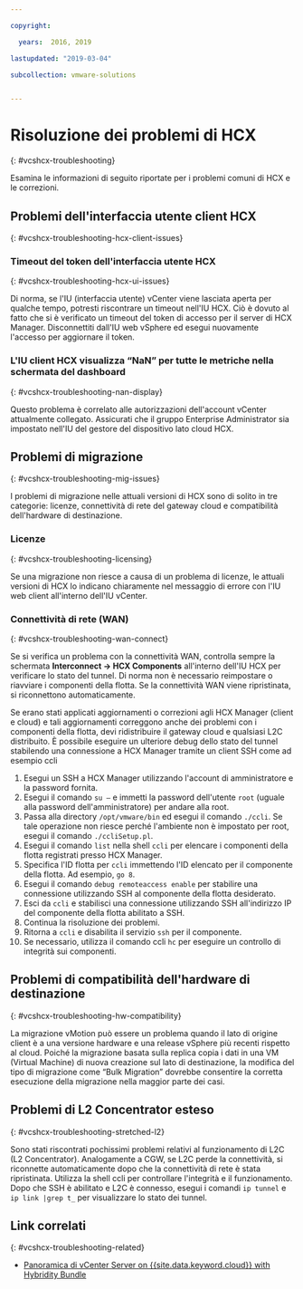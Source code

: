 ```yaml
---

copyright:

  years:  2016, 2019

lastupdated: "2019-03-04"

subcollection: vmware-solutions


---
```


# Risoluzione dei problemi di HCX
{: #vcshcx-troubleshooting}

Esamina le informazioni di seguito riportate per i problemi comuni di HCX e le correzioni.

## Problemi dell'interfaccia utente client HCX
{: #vcshcx-troubleshooting-hcx-client-issues}

### Timeout del token dell'interfaccia utente HCX
{: #vcshcx-troubleshooting-hcx-ui-issues}

Di norma, se l'IU (interfaccia utente) vCenter viene lasciata aperta per qualche tempo, potresti riscontrare un timeout nell'IU HCX. Ciò è dovuto al fatto che si è verificato un timeout del token di accesso per il server di HCX Manager. Disconnettiti dall'IU web vSphere ed esegui nuovamente l'accesso per aggiornare il token.

### L'IU client HCX visualizza “NaN” per tutte le metriche nella schermata del dashboard
{: #vcshcx-troubleshooting-nan-display}

Questo problema è correlato alle autorizzazioni dell'account vCenter attualmente collegato. Assicurati che il gruppo Enterprise Administrator sia impostato nell'IU del gestore del dispositivo lato cloud HCX.

## Problemi di migrazione
{: #vcshcx-troubleshooting-mig-issues}

I problemi di migrazione nelle attuali versioni di HCX sono di solito in tre categorie: licenze, connettività di rete del gateway cloud e compatibilità dell'hardware di destinazione.

### Licenze
{: #vcshcx-troubleshooting-licensing}

Se una migrazione non riesce a causa di un problema di licenze, le attuali versioni di HCX lo indicano chiaramente nel messaggio di errore con l'IU web client all'interno dell'IU vCenter.

### Connettività di rete (WAN)
{: #vcshcx-troubleshooting-wan-connect}

Se si verifica un problema con la connettività WAN, controlla sempre la schermata **Interconnect -> HCX Components** all'interno dell'IU HCX per verificare lo stato del tunnel. Di norma non è necessario reimpostare o riavviare i componenti della flotta. Se la connettività WAN viene ripristinata, si riconnettono automaticamente.

Se erano stati applicati aggiornamenti o correzioni agli HCX Manager (client e cloud) e tali aggiornamenti correggono anche dei problemi con i componenti della flotta, devi ridistribuire il gateway cloud e qualsiasi L2C distribuito. È possibile eseguire un ulteriore debug dello stato del tunnel stabilendo una connessione a HCX Manager tramite un client SSH come ad esempio ccli  

1. Esegui un SSH a HCX Manager utilizzando l'account di amministratore e la password fornita.
2. Esegui il comando `su –` e immetti la password dell'utente `root` (uguale alla password dell'amministratore) per andare alla root.
3. Passa alla directory `/opt/vmware/bin` ed esegui il comando `./ccli`. Se tale operazione non riesce perché l'ambiente non è impostato per root, esegui il comando `./ccliSetup.pl`.
4. Esegui il comando `list` nella shell `ccli` per elencare i componenti della flotta registrati presso HCX Manager.
5. Specifica l'ID flotta per `ccli` immettendo l'ID elencato per il componente della flotta. Ad esempio, `go 8`.
6. Esegui il comando `debug remoteaccess enable` per stabilire una connessione utilizzando SSH al componente della flotta desiderato.
7. Esci da `ccli` e stabilisci una connessione utilizzando SSH all'indirizzo IP del componente della flotta abilitato a SSH.
9. Continua la risoluzione dei problemi.
10. Ritorna a `ccli` e disabilita il servizio `ssh` per il componente.
11. Se necessario, utilizza il comando ccli `hc` per eseguire un controllo di integrità sui componenti.

## Problemi di compatibilità dell'hardware di destinazione
{: #vcshcx-troubleshooting-hw-compatibility}

La migrazione vMotion può essere un problema quando il lato di origine client è a una versione hardware e una release vSphere più recenti rispetto al cloud. Poiché la migrazione basata sulla replica copia i dati in una VM (Virtual Machine) di nuova creazione sul lato di destinazione, la modifica del tipo di migrazione come “Bulk Migration” dovrebbe consentire la corretta esecuzione della migrazione nella maggior parte dei casi.

## Problemi di L2 Concentrator esteso
{: #vcshcx-troubleshooting-stretched-l2}

Sono stati riscontrati pochissimi problemi relativi al funzionamento di L2C (L2 Concentrator). Analogamente a CGW, se L2C perde la connettività, si riconnette automaticamente dopo che la connettività di rete è stata ripristinata. Utilizza la shell ccli per controllare l'integrità e il funzionamento. Dopo che SSH è abilitato e L2C è connesso, esegui i comandi `ip tunnel` e `ip link |grep t_` per visualizzare lo stato dei tunnel.

## Link correlati
{: #vcshcx-troubleshooting-related}

* [Panoramica di vCenter Server on {{site.data.keyword.cloud}} with Hybridity Bundle
](/docs/services/vmwaresolutions/archiref/vcs?topic=vmware-solutions-vcs-hybridity-intro) 
